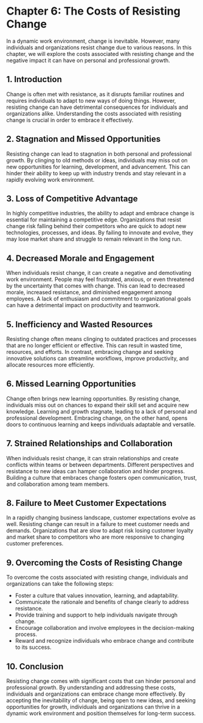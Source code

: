 Chapter 6: The Costs of Resisting Change
========================================

In a dynamic work environment, change is inevitable. However, many individuals and organizations resist change due to various reasons. In this chapter, we will explore the costs associated with resisting change and the negative impact it can have on personal and professional growth.

**1. Introduction**
-------------------

Change is often met with resistance, as it disrupts familiar routines and requires individuals to adapt to new ways of doing things. However, resisting change can have detrimental consequences for individuals and organizations alike. Understanding the costs associated with resisting change is crucial in order to embrace it effectively.

**2. Stagnation and Missed Opportunities**
------------------------------------------

Resisting change can lead to stagnation in both personal and professional growth. By clinging to old methods or ideas, individuals may miss out on new opportunities for learning, development, and advancement. This can hinder their ability to keep up with industry trends and stay relevant in a rapidly evolving work environment.

**3. Loss of Competitive Advantage**
------------------------------------

In highly competitive industries, the ability to adapt and embrace change is essential for maintaining a competitive edge. Organizations that resist change risk falling behind their competitors who are quick to adopt new technologies, processes, and ideas. By failing to innovate and evolve, they may lose market share and struggle to remain relevant in the long run.

**4. Decreased Morale and Engagement**
--------------------------------------

When individuals resist change, it can create a negative and demotivating work environment. People may feel frustrated, anxious, or even threatened by the uncertainty that comes with change. This can lead to decreased morale, increased resistance, and diminished engagement among employees. A lack of enthusiasm and commitment to organizational goals can have a detrimental impact on productivity and teamwork.

**5. Inefficiency and Wasted Resources**
----------------------------------------

Resisting change often means clinging to outdated practices and processes that are no longer efficient or effective. This can result in wasted time, resources, and efforts. In contrast, embracing change and seeking innovative solutions can streamline workflows, improve productivity, and allocate resources more efficiently.

**6. Missed Learning Opportunities**
------------------------------------

Change often brings new learning opportunities. By resisting change, individuals miss out on chances to expand their skill set and acquire new knowledge. Learning and growth stagnate, leading to a lack of personal and professional development. Embracing change, on the other hand, opens doors to continuous learning and keeps individuals adaptable and versatile.

**7. Strained Relationships and Collaboration**
-----------------------------------------------

When individuals resist change, it can strain relationships and create conflicts within teams or between departments. Different perspectives and resistance to new ideas can hamper collaboration and hinder progress. Building a culture that embraces change fosters open communication, trust, and collaboration among team members.

**8. Failure to Meet Customer Expectations**
--------------------------------------------

In a rapidly changing business landscape, customer expectations evolve as well. Resisting change can result in a failure to meet customer needs and demands. Organizations that are slow to adapt risk losing customer loyalty and market share to competitors who are more responsive to changing customer preferences.

**9. Overcoming the Costs of Resisting Change**
-----------------------------------------------

To overcome the costs associated with resisting change, individuals and organizations can take the following steps:

* Foster a culture that values innovation, learning, and adaptability.
* Communicate the rationale and benefits of change clearly to address resistance.
* Provide training and support to help individuals navigate through change.
* Encourage collaboration and involve employees in the decision-making process.
* Reward and recognize individuals who embrace change and contribute to its success.

**10. Conclusion**
------------------

Resisting change comes with significant costs that can hinder personal and professional growth. By understanding and addressing these costs, individuals and organizations can embrace change more effectively. By accepting the inevitability of change, being open to new ideas, and seeking opportunities for growth, individuals and organizations can thrive in a dynamic work environment and position themselves for long-term success.
